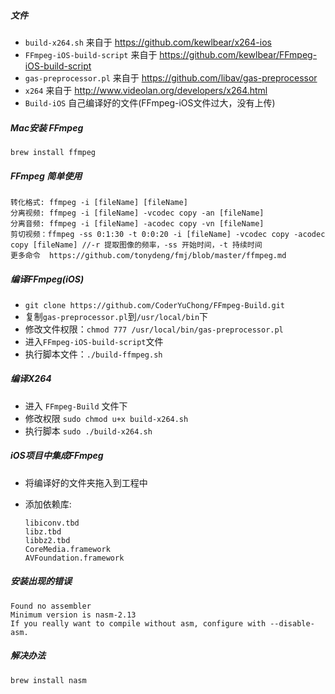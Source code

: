 
##### 文件

* `build-x264.sh` 来自于 https://github.com/kewlbear/x264-ios
* `FFmpeg-iOS-build-script` 来自于 https://github.com/kewlbear/FFmpeg-iOS-build-script
* `gas-preprocessor.pl` 来自于 https://github.com/libav/gas-preprocessor
* `x264` 来自于 http://www.videolan.org/developers/x264.html
* `Build-iOS` 自己编译好的文件(FFmpeg-iOS文件过大，没有上传)

##### Mac安装 FFmpeg

```
brew install ffmpeg
```
##### FFmpeg 简单使用
```
转化格式: ffmpeg -i [fileName] [fileName]
分离视频: ffmpeg -i [fileName] -vcodec copy -an [fileName]
分离音频: ffmpeg -i [fileName] -acodec copy -vn [fileName]
剪切视频：ffmpeg -ss 0:1:30 -t 0:0:20 -i [fileName] -vcodec copy -acodec copy [fileName] //-r 提取图像的频率，-ss 开始时间，-t 持续时间
更多命令  https://github.com/tonydeng/fmj/blob/master/ffmpeg.md
```
##### 编译FFmpeg(iOS)
* `git clone https://github.com/CoderYuChong/FFmpeg-Build.git`
* 复制`gas-preprocessor.pl`到`/usr/local/bin`下
* 修改文件权限：`chmod 777 /usr/local/bin/gas-preprocessor.pl`
* 进入`FFmpeg-iOS-build-script`文件 
* 执行脚本文件：`./build-ffmpeg.sh`

##### 编译X264 
* 进入 `FFmpeg-Build` 文件下
* 修改权限 `sudo chmod u+x build-x264.sh`
* 执行脚本 `sudo ./build-x264.sh`

#####     iOS项目中集成FFmpeg

* 将编译好的文件夹拖入到工程中
* 添加依赖库: 
 
    ```
    libiconv.tbd
    libz.tbd
    libbz2.tbd
    CoreMedia.framework
    AVFoundation.framework
    ```


##### 安装出现的错误


```
Found no assembler
Minimum version is nasm-2.13
If you really want to compile without asm, configure with --disable-asm.
```
##### 解决办法
`brew install nasm`


